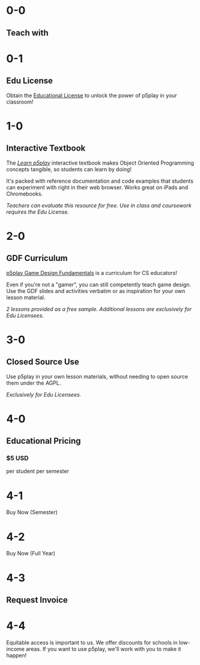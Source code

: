 # 0-0

## Teach with

# 0-1

## Edu License

Obtain the [Educational License](https://github.com/quinton-ashley/p5play-web/blob/main/teach/EDU_LICENSE.md) to unlock the power of p5play in your classroom!

# 1-0

## Interactive Textbook

The [_Learn p5play_](../learn) interactive textbook makes Object Oriented Programming concepts tangible, so students can learn by doing!

It's packed with reference documentation and code examples that students can experiment with right in their web browser. Works great on iPads and Chromebooks.

_Teachers can evaluate this resource for free. Use in class and coursework requires the Edu License._

# 2-0

## GDF Curriculum

[p5play Game Design Fundamentals](https://drive.google.com/drive/folders/1IhB6eEEABuGAe3eNEc0-SG0VujDZVDXA) is a curriculum for CS educators!

Even if you're not a "gamer", you can still competently teach game design. Use the GDF slides and activities verbatim or as inspiration for your own lesson material.

_2 lessons provided as a free sample. Additional lessons are exclusively for Edu Licensees._

# 3-0

## Closed Source Use

Use p5play in your own lesson materials, without needing to open source them under the AGPL.

_Exclusively for Edu Licensees._

# 4-0

## Educational Pricing

### $5 USD

per student per semester

# 4-1

Buy Now (Semester)

# 4-2

Buy Now (Full Year)

# 4-3

## Request Invoice

# 4-4

Equitable access is important to us. We offer discounts for schools in low-income areas. If you want to use p5play, we'll work with you to make it happen!
